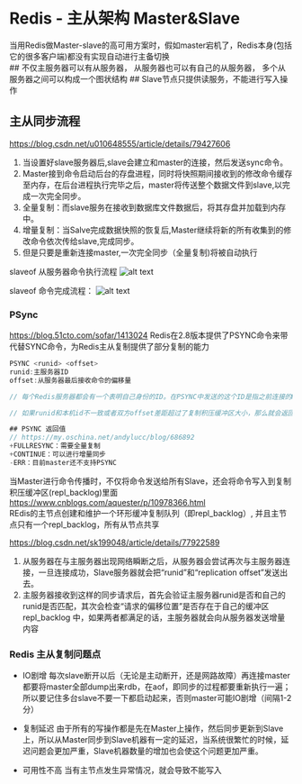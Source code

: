 # Redis - 主从架构 Master&Slave
当用Redis做Master-slave的高可用方案时，假如master宕机了，Redis本身(包括它的很多客户端)都没有实现自动进行主备切换  
\## 不仅主服务器可以有从服务器， 从服务器也可以有自己的从服务器， 多个从服务器之间可以构成一个图状结构
\## Slave节点只提供读服务，不能进行写入操作

## 主从同步流程
https://blog.csdn.net/u010648555/article/details/79427606
1. 当设置好slave服务器后,slave会建立和master的连接，然后发送sync命令。
2. Master接到命令启动后台的存盘进程，同时将快照期间接收到的修改命令缓存至内存，在后台进程执行完毕之后，master将传送整个数据文件到slave,以完成一次完全同步。
3. 全量复制：而slave服务在接收到数据库文件数据后，将其存盘并加载到内存中。
4. 增量复制：当Salve完成数据快照的恢复后,Master继续将新的所有收集到的修改命令依次传给slave,完成同步。
5. 但是只要是重新连接master,一次完全同步（全量复制)将被自动执行

slaveof 从服务器命令执行流程
![alt text](https://img-blog.csdn.net/20170910152114918?watermark/2/text/aHR0cDovL2Jsb2cuY3Nkbi5uZXQvc2sxOTkwNDg=/font/5a6L5L2T/fontsize/400/fill/I0JBQkFCMA==/dissolve/70/gravity/SouthEast "title")

slaveof 命令完成流程： 
![alt text](https://s3.51cto.com/wyfs02/M01/28/5E/wKiom1N3nPbS-5JMAAHj5MGbf50000.jpg  "title")

### PSync
https://blog.51cto.com/sofar/1413024
Redis在2.8版本提供了PSYNC命令来带代替SYNC命令，为Redis主从复制提供了部分复制的能力

```java
PSYNC <runid> <offset>
runid:主服务器ID
offset:从服务器最后接收命令的偏移量

// 每个Redis服务器都会有一个表明自己身份的ID。在PSYNC中发送的这个ID是指之前连接的Master的ID，如果没保存这个ID，PSYNC的命令会使用”PSYNC ? -1” 这种形式发送给Master，表示需要全量复制

// 如果runid和本机id不一致或者双方offset差距超过了复制积压缓冲区大小，那么就会返回 FULLRESYNC runid offset，Slave将runid保存起来，并进行完整同步

## PSYNC 返回值
// https://my.oschina.net/andylucc/blog/686892  
+FULLRESYNC：需要全量复制
+CONTINUE：可以进行增量同步
-ERR：目前master还不支持PSYNC
```

当Master进行命令传播时，不仅将命令发送给所有Slave，还会将命令写入到复制积压缓冲区(repl_backlog)里面
https://www.cnblogs.com/aquester/p/10978366.html  
REdis的主节点创建和维护一个环形缓冲复制队列（即repl_backlog）, 并且主节点只有一个repl_backlog，所有从节点共享

https://blog.csdn.net/sk199048/article/details/77922589  
1. 从服务器在与主服务器出现网络瞬断之后，从服务器会尝试再次与主服务器连接，一旦连接成功，Slave服务器就会把“runid”和“replication offset”发送出去。  
2. 主服务器接收到这样的同步请求后，首先会验证主服务器runid是否和自己的runid是否匹配，其次会检查“请求的偏移位置”是否存在于自己的缓冲区 repl_backlog 中，如果两者都满足的话，主服务器就会向从服务器发送增量内容

### Redis 主从复制问题点
* IO剧增
每次slave断开以后（无论是主动断开，还是网路故障）再连接master都要将master全部dump出来rdb，在aof，即同步的过程都要重新执行一遍；所以要记住多台slave不要一下都启动起来，否则master可能IO剧增（间隔1-2分）

* 复制延迟
由于所有的写操作都是先在Master上操作，然后同步更新到Slave上，所以从Master同步到Slave机器有一定的延迟，当系统很繁忙的时候，延迟问题会更加严重，Slave机器数量的增加也会使这个问题更加严重。

* 可用性不高
当有主节点发生异常情况，就会导致不能写入